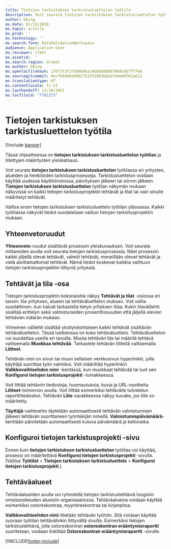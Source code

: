 ```yaml
---
title: Tietojen tarkistuksen tarkistusluettelon työtila
description: Voit seurata tietojen tarkistuksen tarkistusluettelon työtilassa eri yritysten, alueiden ja henkilöiden tarkistusprosesseja.
author: bking
ms.date: 01/12/2018
ms.topic: article
ms.prod: ''
ms.technology: ''
ms.search.form: DataValidationWorkspace
audience: Application User
ms.reviewer: tfehr
ms.assetid: ''
ms.search.region: Global
ms.author: bking
ms.openlocfilehash: 17673f3f37588bb6a19dbb0d880706dc6b7ff746
ms.sourcegitcommit: 9acfb9ddba9582751f53501b82a7e9e60702a613
ms.translationtype: HT
ms.contentlocale: fi-FI
ms.lasthandoff: 11/10/2021
ms.locfileid: "7781273"
---
```

# <a name="data-validation-checklist-workspace"></a>Tietojen tarkistuksen tarkistusluettelon työtila

[!include [banner](../includes/banner.md)]

Tässä ohjeaiheessa on **tietojen tarkistuksen tarkistusluettelon työtilan** ja liitettyjen määritysten yleiskatsaus.

Voit seurata **tietojen tarkistuksen tarkistusluettelon** työtilassa eri yritysten, alueiden ja henkilöiden tarkistusprosesseja. Tarkistusluettelon voidaan käyttää uudessa käyttöönotossa, päivityksen jälkeen tai siirron jälkeen. **Tietojen tarkistuksen tarkistusluettelon** työtilan näkymän mukaan näkyvissä on kaikki tietojen tarkistusprojektin tehtävät ja tilat tai vain sinulle määritetyt tehtävät.

Valitse ensin tietojen tarkistuksen tarkistusluettelo työtilan yläosassa. Kaikki työtilassa näkyvät tiedot suodatetaan valitun tietojen tarkistusprojektin mukaan.

## <a name="summary-tiles"></a>Yhteenvetoruudut

**Yhteenveto**-ruudut sisältävät prosessin yleiskuvauksen. Voit seurata mittareiden avulla voit seurata tietojen tarkistusprosessia. Näet prosessin kaikki jäljellä olevat tehtävät, valmiit tehtävät, meneillään olevat tehtävät ja vielä aloittamattomat tehtävät. Nämä tiedot koskevat kaikkia valittuun tietojen tarkistusprojektiin liittyviä yrityksiä.

## <a name="tasks-and-status-section"></a>Tehtävät ja tila -osa

Tietojen tarkistusprojektin kokonaistila näkyy **Tehtävät ja tilat** -osiossa eri tavoin: tila yrityksen, alueen tai tehtäväluettelon mukaan. Voit valita suodattimen, kun haluat tarkastella tietyn yrityksen tilaa. Kukin tilavälilehti sisältää erittelyn sekä valmistuneiden prosenttiosuuden että jäljellä olevien tehtävien määrän mukaan.

Viimeinen välilehti sisältää yksityiskohtaisen kaikki tehtävät sisältävän tehtäväluettelon. Tässä luettelossa on koko tehtäväluettelo. Tehtäväluettelon voi suodattaa useilla eri tavoilla. Muuta tehtävän tila tai määritä tehtävä valitsemalla **Muokkaa tehtävää**. Tarkastele tehtävän liitteitä valitsemalla **Liitteet**.

Tehtävän nimi on sivun tai muun sellaisen verkkosivun hyperlinkki, jolla käyttäjä suorittaa työn valmiiksi. Voit määrittää hyperlinkin **Valikkovaihtoehdon nimi** -kentässä, kun muokkaat tehtävää tai luot sen **Konfiguroi tietojen tarkistusprojekti** -lomakkeessa.

Voit liittää tehtäviin tiedostoja, huomautuksia, kuvia ja URL-osoitteita **Liitteet**-toiminnon avulla. Voit liittää esimerkiksi tehtävälle tulostetun raporttitiedoston. Tehtävän **Liite**-sarakkeessa näkyy kuvake, jos liite on määritetty.

**Täyttäjä**-vaihtoehto täytetään automaattisesti tehtävän valmistumisen jälkeen tehtävän suorittaneen työntekijän nimellä. **Valmistumispäivämäärä**-kenttään päivitetään automaattisesti kuluva päivämäärä ja kellonaika.

## <a name="configure-data-validation-project-page"></a>Konfiguroi tietojen tarkistusprojekti -sivu

Ennen kuin **tietojen tarkistuksen tarkistusluettelon** työtilaa voi käyttää, prosessi on määritettävä **Konfiguroi tietojen tarkistusprojekti** -sivulla. (Valitse **Työtilat** \> **Tietojen tarkistuksen tarkistusluettelo** \> **Konfiguroi tietojen tarkistusprojekti**.)

## <a name="task-areas"></a>Tehtäväalueet

Tehtäväalueiden avulla voi ryhmitellä tietojen tarkistustehtäviä loogisiin omistusoikeuden alueisiin organisaatiossa. Tehtäväalueina voidaan käyttää esimerkiksi ostoreskontraa, myyntireskontraa tai kirjanpitoa.

**Valikkovaihtoehdon nimi** liitetään tehtävän työhön. Sitä voidaan käyttää suoraan työtilan tehtävälinkin liittyvältä sivulta. Esimerkiksi tietojen tarkistustehtävä, jolla ostoreskontran **ostoreskontran erääntymisraportti** suoritetaan, voidaan linkittää **Ostoreskontran erääntymisraportti** -sivulle.


[!INCLUDE[footer-include](../../../includes/footer-banner.md)]
